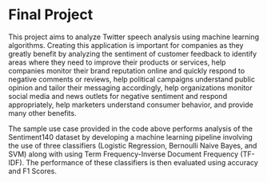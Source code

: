 # Final Project

This project aims to analyze Twitter speech analysis using machine learning algorithms. Creating this application is important for companies as they greatly benefit by analyzing the sentiment of customer feedback to identify areas where they need to improve their products or services, help companies monitor their brand reputation online and quickly respond to negative comments or reviews, help political campaigns understand public opinion and tailor their messaging accordingly, help organizations monitor social media and news outlets for negative sentiment and respond appropriately, help marketers understand consumer behavior, and provide many other benefits.

The sample use case provided in the code above performs analysis of the Sentiment140 dataset by developing a machine learning pipeline involving the use of three classifiers (Logistic Regression, Bernoulli Naive Bayes, and SVM) along with using Term Frequency-Inverse Document Frequency (TF-IDF). The performance of these classifiers is then evaluated using accuracy and F1 Scores.

